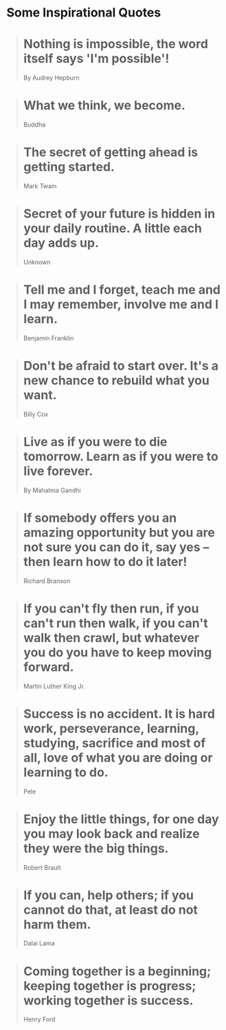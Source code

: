 # Some Inspirational Quotes

> # Nothing is impossible, the word itself says 'I'm possible'! 
>  By Audrey Hepburn

> # What we think, we become.
> Buddha

> # The secret of getting ahead is getting started.
> Mark Twain

> # Secret of your future is hidden in your daily routine. A little each day adds up.
> Unknown

> # Tell me and I forget, teach me and I may remember, involve me and I learn.
> Benjamin Franklin

> # Don't be afraid to start over. It's a new chance to rebuild what you want.
> Billy Cox

> # Live as if you were to die tomorrow. Learn as if you were to live forever.
> By Mahatma Gandhi

> # If somebody offers you an amazing opportunity but you are not sure you can do it, say yes – then learn how to do it later!
> Richard Branson

> # If you can't fly then run, if you can't run then walk, if you can't walk then crawl, but whatever you do you have to keep moving forward.
> Martin Luther King Jr.

> # Success is no accident. It is hard work, perseverance, learning, studying, sacrifice and most of all, love of what you are doing or learning to do.
> Pele

> # Enjoy the little things, for one day you may look back and realize they were the big things.
> Robert Brault

> # If you can, help others; if you cannot do that, at least do not harm them.
> Dalai Lama

> # Coming together is a beginning; keeping together is progress; working together is success.
> Henry Ford
